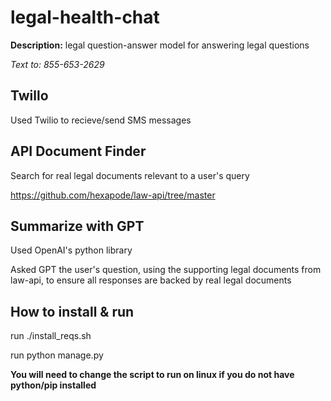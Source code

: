 # legal-health-chat
**Description:** legal question-answer model for answering legal questions

*Text to: 855-653-2629*

## Twillo
Used Twilio to recieve/send SMS messages 

## API Document Finder
Search for real legal documents relevant to a user's query

https://github.com/hexapode/law-api/tree/master

## Summarize with GPT 
Used OpenAI's python library

Asked GPT the user's question, using the supporting legal documents from law-api, to ensure all responses are backed by real legal documents

## How to install & run
run ./install_reqs.sh

run python manage.py

**You will need to change the script to run on linux if you do not have python/pip installed**

